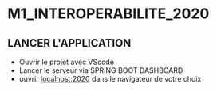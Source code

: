 # M1_INTEROPERABILITE_2020

## LANCER L'APPLICATION
  - Ouvrir le projet avec VScode
  - Lancer le serveur via SPRING BOOT DASHBOARD
  - ouvrir [localhost:2020](http://localhost:2020/") dans le navigateur de votre choix
